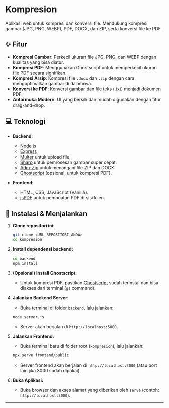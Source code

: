 # Kompresion

Aplikasi web untuk kompresi dan konversi file. Mendukung kompresi gambar (JPG, PNG, WEBP), PDF, DOCX, dan ZIP, serta konversi file ke PDF.

## ✨ Fitur

- **Kompresi Gambar**: Perkecil ukuran file JPG, PNG, dan WEBP dengan kualitas yang bisa diatur.
- **Kompresi PDF**: Menggunakan Ghostscript untuk memperkecil ukuran file PDF secara signifikan.
- **Kompresi Arsip**: Kompresi file `.docx` dan `.zip` dengan cara mengoptimalkan gambar di dalamnya.
- **Konversi ke PDF**: Konversi gambar dan file teks (.txt) menjadi dokumen PDF.
- **Antarmuka Modern**: UI yang bersih dan mudah digunakan dengan fitur drag-and-drop.

## 💻 Teknologi

- **Backend**:
  - [Node.js](https://nodejs.org/)
  - [Express](https://expressjs.com/)
  - [Multer](https://github.com/expressjs/multer) untuk upload file.
  - [Sharp](https://sharp.pixelplumbing.com/) untuk pemrosesan gambar super cepat.
  - [Adm-Zip](https://github.com/cthackers/adm-zip) untuk menangani file ZIP dan DOCX.
  - [Ghostscript](https://www.ghostscript.com/) (opsional, untuk kompresi PDF).

- **Frontend**:
  - HTML, CSS, JavaScript (Vanilla).
  - [jsPDF](https://github.com/parallax/jsPDF) untuk pembuatan PDF di sisi klien.

## 🚀 Instalasi & Menjalankan

1.  **Clone repositori ini:**
    ```sh
    git clone <URL_REPOSITORI_ANDA>
    cd kompresion
    ```

2.  **Install dependensi backend:**
    ```sh
    cd backend
    npm install
    ```

3.  **(Opsional) Install Ghostscript:**
    - Untuk kompresi PDF, pastikan [Ghostscript](https://www.ghostscript.com/download.html) sudah terinstal dan bisa diakses dari terminal (`gs` command).

4.  **Jalankan Backend Server:**
    - Buka terminal di folder `backend`, lalu jalankan:
    ```sh
    node server.js
    ```
    - Server akan berjalan di `http://localhost:5000`.

5.  **Jalankan Frontend:**
    - Buka terminal baru di folder root (`kompresion`), lalu jalankan:
    ```sh
    npx serve frontend/public
    ```
    - Server frontend akan berjalan di `http://localhost:3000` (atau port lain jika 3000 sudah dipakai).

6.  **Buka Aplikasi:**
    - Buka browser dan akses alamat yang diberikan oleh `serve` (contoh: `http://localhost:3000`).

---

